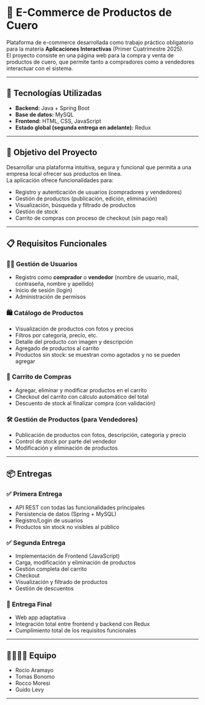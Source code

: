 # 👜 E-Commerce de Productos de Cuero

Plataforma de e-commerce desarrollada como trabajo práctico obligatorio para la materia **Aplicaciones Interactivas** (Primer Cuatrimestre 2025).  
El proyecto consiste en una página web para la compra y venta de productos de cuero, que permite tanto a compradores como a vendedores interactuar con el sistema.

---

## 🚀 Tecnologías Utilizadas

- **Backend:** Java + Spring Boot  
- **Base de datos:** MySQL  
- **Frontend:** HTML, CSS, JavaScript  
- **Estado global (segunda entrega en adelante):** Redux

---

## 📌 Objetivo del Proyecto

Desarrollar una plataforma intuitiva, segura y funcional que permita a una empresa local ofrecer sus productos en línea.  
La aplicación ofrece funcionalidades para:

- Registro y autenticación de usuarios (compradores y vendedores)
- Gestión de productos (publicación, edición, eliminación)
- Visualización, búsqueda y filtrado de productos
- Gestión de stock
- Carrito de compras con proceso de checkout (sin pago real)

---

## 📋 Requisitos Funcionales

### 🧑‍💻 Gestión de Usuarios

- Registro como **comprador** o **vendedor** (nombre de usuario, mail, contraseña, nombre y apellido)
- Inicio de sesión (login)
- Administración de permisos

### 🛍️ Catálogo de Productos

- Visualización de productos con fotos y precios
- Filtros por categoría, precio, etc.
- Detalle del producto con imagen y descripción
- Agregado de productos al carrito
- Productos sin stock: se muestran como agotados y no se pueden agregar

### 🛒 Carrito de Compras

- Agregar, eliminar y modificar productos en el carrito
- Checkout del carrito con cálculo automático del total
- Descuento de stock al finalizar compra (con validación)

### 🛠️ Gestión de Productos (para Vendedores)

- Publicación de productos con fotos, descripción, categoría y precio
- Control de stock por parte del vendedor
- Modificación y eliminación de productos

---

## 📦 Entregas

### ✅ Primera Entrega

- API REST con todas las funcionalidades principales
- Persistencia de datos (Spring + MySQL)
- Registro/Login de usuarios
- Productos sin stock no visibles al público

### ✅ Segunda Entrega

- Implementación de Frontend (JavaScript)
- Carga, modificación y eliminación de productos
- Gestión completa del carrito
- Checkout
- Visualización y filtrado de productos
- Gestión de descuentos

### 🎯 Entrega Final

- Web app adaptativa
- Integración total entre frontend y backend con Redux
- Cumplimiento total de los requisitos funcionales

---

## 👨‍👩‍👧‍👦 Equipo

- Rocio Aramayo
- Tomas Bonomo
- Rocco Moresi
- Guido Levy

---
